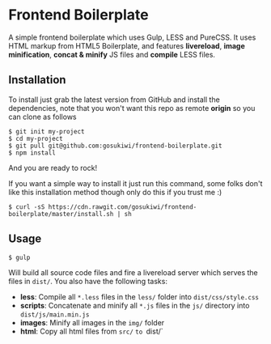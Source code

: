 # Frontend Boilerplate
A simple frontend boilerplate which uses Gulp, LESS and PureCSS. It uses HTML
markup from HTML5 Boilerplate, and features **livereload**, **image
minification**, **concat & minify** JS files and **compile** LESS files.

## Installation
To install just grab the latest version from GitHub and install the
dependencies, note that you won't want this repo as remote **origin** so you
can clone as follows

    $ git init my-project
    $ cd my-project
    $ git pull git@github.com:gosukiwi/frontend-boilerplate.git
    $ npm install

And you are ready to rock!

If you want a simple way to install it just run this command, some folks don't
like this installation method though only do this if you trust me :)

    $ curl -sS https://cdn.rawgit.com/gosukiwi/frontend-boilerplate/master/install.sh | sh

## Usage
  
    $ gulp

Will build all source code files and fire a livereload server which serves the 
files in `dist/`. You also have the following tasks:

 * **less**: Compile all `*.less` files in the `less/` folder into 
   `dist/css/style.css`
 * **scripts**: Concatenate and minify all `*.js` files in the `js/` directory into
   `dist/js/main.min.js`
 * **images**: Minify all images in the `img/` folder
 * **html**: Copy all html files from `src/` `to `dist/`


